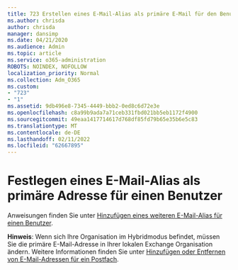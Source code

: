 ```yaml
---
title: 723 Erstellen eines E-Mail-Alias als primäre E-Mail für den Benutzer
ms.author: chrisda
author: chrisda
manager: dansimp
ms.date: 04/21/2020
ms.audience: Admin
ms.topic: article
ms.service: o365-administration
ROBOTS: NOINDEX, NOFOLLOW
localization_priority: Normal
ms.collection: Adm_O365
ms.custom:
- "723"
- "1"
ms.assetid: 9db496e8-7345-4449-bbb2-0ed8c6d72e3e
ms.openlocfilehash: c8a99b9ada7a71ceb331fbd021bb5eb1172f4900
ms.sourcegitcommit: 49eaa1417714617d768df85fd79b65e35b6e5c83
ms.translationtype: MT
ms.contentlocale: de-DE
ms.lasthandoff: 02/11/2022
ms.locfileid: "62667895"
---
```

# <a name="make-an-email-alias-the-primary-address-for-a-user"></a>Festlegen eines E-Mail-Alias als primäre Adresse für einen Benutzer

Anweisungen finden Sie unter [Hinzufügen eines weiteren E-Mail-Alias für einen Benutzer](https://docs.microsoft.com/microsoft-365/admin/email/add-another-email-alias-for-a-user).

**Hinweis**: Wenn sich Ihre Organisation im Hybridmodus befindet, müssen Sie die primäre E-Mail-Adresse in Ihrer lokalen Exchange Organisation ändern. Weitere Informationen finden Sie unter [Hinzufügen oder Entfernen von E-Mail-Adressen für ein Postfach](https://technet.microsoft.com/library/bb123794.aspx).
